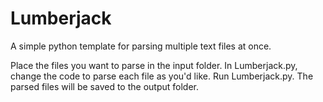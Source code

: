 # Lumberjack
A simple python template for parsing multiple text files at once.

Place the files you want to parse in the input folder.
In Lumberjack.py, change the code to parse each file as you'd like.
Run Lumberjack.py. The parsed files will be saved to the output folder.
